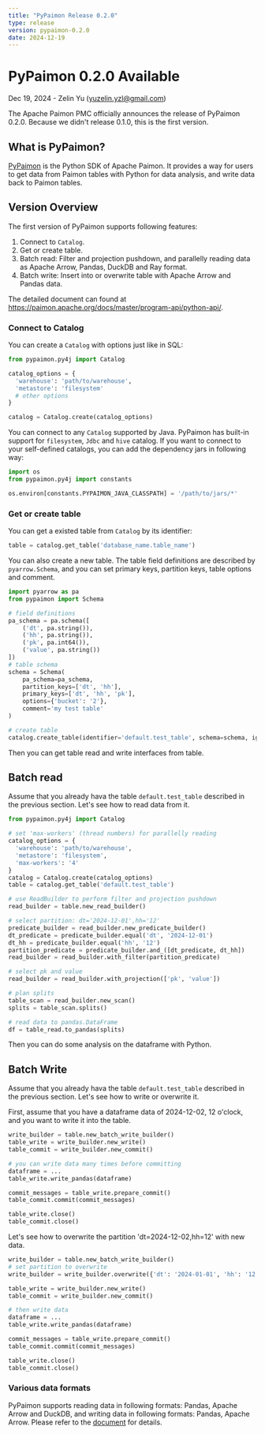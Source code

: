 ```yaml
---
title: "PyPaimon Release 0.2.0"
type: release
version: pypaimon-0.2.0
date: 2024-12-19
---
```


# PyPaimon 0.2.0 Available

Dec 19, 2024 - Zelin Yu (yuzelin.yzl@gmail.com)

The Apache Paimon PMC officially announces the release of PyPaimon 0.2.0. Because we didn't release 0.1.0,
this is the first version.

## What is PyPaimon?

[PyPaimon](https://github.com/apache/paimon-python) is the Python SDK of Apache Paimon. It provides a way
for users to get data from Paimon tables with Python for data analysis, and write data back to Paimon tables.

## Version Overview

The first version of PyPaimon supports following features:

1. Connect to `Catalog`.
2. Get or create table.
3. Batch read: Filter and projection pushdown, and parallelly reading data as Apache Arrow, Pandas, DuckDB and Ray format.
4. Batch write: Insert into or overwrite table with Apache Arrow and Pandas data.

The detailed document can found at https://paimon.apache.org/docs/master/program-api/python-api/.

### Connect to Catalog

You can create a `Catalog` with options just like in SQL:

```python
from pypaimon.py4j import Catalog

catalog_options = {
  'warehouse': 'path/to/warehouse',
  'metastore': 'filesystem'
  # other options
}

catalog = Catalog.create(catalog_options)
```

You can connect to any `Catalog` supported by Java. PyPaimon has built-in support for `filesystem`, `Jdbc` and `hive` catalog.
If you want to connect to your self-defined catalogs, you can add the dependency jars in following way:

```python
import os
from pypaimon.py4j import constants

os.environ[constants.PYPAIMON_JAVA_CLASSPATH] = '/path/to/jars/*'
```

### Get or create table

You can get a existed table from `Catalog` by its identifier:

```python
table = catalog.get_table('database_name.table_name')
```

You can also create a new table. The table field definitions are described by `pyarrow.Schema`, and you can set primary keys,
partition keys, table options and comment.

```python
import pyarrow as pa
from pypaimon import Schema

# field definitions
pa_schema = pa.schema([
    ('dt', pa.string()),
    ('hh', pa.string()),
    ('pk', pa.int64()),
    ('value', pa.string())
])
# table schema
schema = Schema(
    pa_schema=pa_schema, 
    partition_keys=['dt', 'hh'],
    primary_keys=['dt', 'hh', 'pk'],
    options={'bucket': '2'},
    comment='my test table'
)

# create table 
catalog.create_table(identifier='default.test_table', schema=schema, ignore_if_exists=False)
```

Then you can get table read and write interfaces from table.

## Batch read

Assume that you already hava the table `default.test_table` described in the previous section. Let's see how to read data from it.

```python
from pypaimon.py4j import Catalog

# set 'max-workers' (thread numbers) for parallelly reading
catalog_options = {
  'warehouse': 'path/to/warehouse',
  'metastore': 'filesystem',
  'max-workers': '4'
}
catalog = Catalog.create(catalog_options)
table = catalog.get_table('default.test_table')

# use ReadBuilder to perform filter and projection pushdown
read_builder = table.new_read_builder()

# select partition: dt='2024-12-01',hh='12'
predicate_builder = read_builder.new_predicate_builder()
dt_predicate = predicate_builder.equal('dt', '2024-12-01')
dt_hh = predicate_builder.equal('hh', '12')
partition_predicate = predicate_builder.and_([dt_predicate, dt_hh])
read_builder = read_builder.with_filter(partition_predicate)

# select pk and value
read_builder = read_builder.with_projection(['pk', 'value'])

# plan splits
table_scan = read_builder.new_scan()
splits = table_scan.splits()

# read data to pandas.DataFrame
df = table_read.to_pandas(splits)
```

Then you can do some analysis on the dataframe with Python.

## Batch Write

Assume that you already hava the table `default.test_table` described in the previous section. Let's see how to write or overwrite it.

First, assume that you have a dataframe data of 2024-12-02, 12 o'clock, and you want to write it into the table.

```python
write_builder = table.new_batch_write_builder()
table_write = write_builder.new_write()
table_commit = write_builder.new_commit()

# you can write data many times before committing
dataframe = ...
table_write.write_pandas(dataframe)

commit_messages = table_write.prepare_commit()
table_commit.commit(commit_messages)

table_write.close()
table_commit.close()
```

Let's see how to overwrite the partition 'dt=2024-12-02,hh=12' with new data.
```python
write_builder = table.new_batch_write_builder()
# set partition to overwrite
write_builder = write_builder.overwrite({'dt': '2024-01-01', 'hh': '12'})

table_write = write_builder.new_write()
table_commit = write_builder.new_commit()

# then write data
dataframe = ...
table_write.write_pandas(dataframe)

commit_messages = table_write.prepare_commit()
table_commit.commit(commit_messages)

table_write.close()
table_commit.close()
```

### Various data formats

PyPaimon supports reading data in following formats: Pandas, Apache Arrow and DuckDB, and writing data in following
formats: Pandas, Apache Arrow. Please refer to the [document](https://paimon.apache.org/docs/master/program-api/python-api/) for details.
